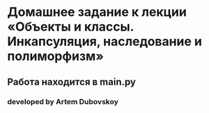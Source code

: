 # Домашнее задание к лекции «Объекты и классы. Инкапсуляция, наследование и полиморфизм»
## Работа находится в main.py
### **developed by Artem Dubovskoy**
